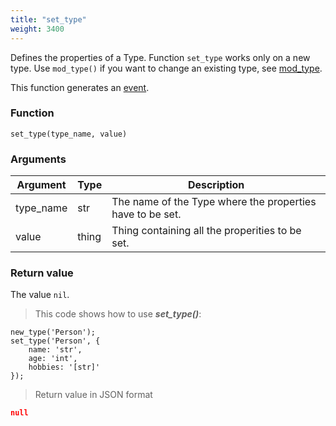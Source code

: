 ```yaml
---
title: "set_type"
weight: 3400
---
```


Defines the properties of a Type. Function `set_type` works only on a new type. Use `mod_type()` if you want to change an existing type, see [mod_type](../mod_type).

This function generates an [event](../../events).

### Function

`set_type(type_name, value)`

### Arguments

Argument | Type | Description
-------- | ---- | -----------
type_name | str | The name of the Type where the properties have to be set.
value | thing | Thing containing all the properities to be set.

### Return value

The value `nil`.

> This code shows how to use ***set_type()***:

```thingsdb,json_response
new_type('Person');
set_type('Person', {
    name: 'str',
    age: 'int',
    hobbies: '[str]'
});
```

> Return value in JSON format

```json
null
```
